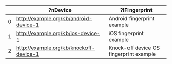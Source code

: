 |    | ?nDevice                                | ?lFingerprint                           |
|----|-----------------------------------------|-----------------------------------------|
|  0 | http://example.org/kb/android-device-1  | Android fingerprint example             |
|  1 | http://example.org/kb/ios-device-1      | iOS fingerprint example                 |
|  2 | http://example.org/kb/knockoff-device-1 | Knock-off device OS fingerprint example |